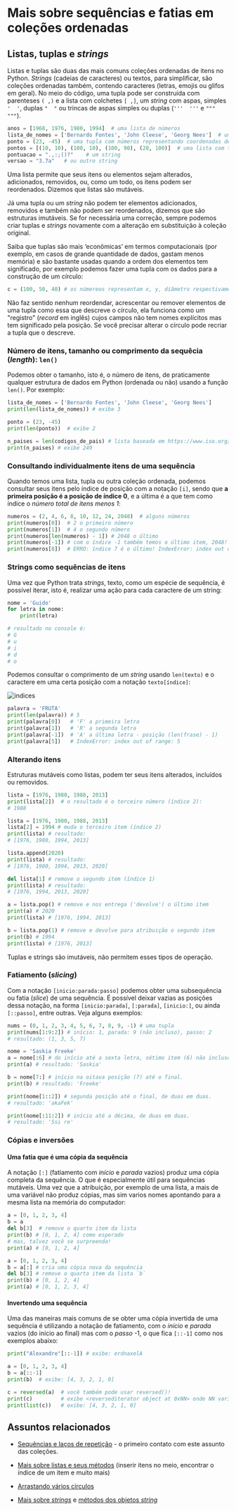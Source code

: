 # Mais sobre sequências e fatias em coleções ordenadas
## Listas, tuplas e *strings*
Listas e tuplas são duas das mais comuns coleções ordenadas de itens no Python. *Strings* (cadeias de caracteres) ou textos, para simplificar, são coleções ordenadas também, contendo caracteres (letras, emojis ou glifos em geral).  No meio do código, uma tupla pode ser construída com parenteses `( ,)` e a lista com colchetes `[ ,]`, um *string* com aspas, simples `'  '`,  duplas `"  "`  ou trincas de aspas simples ou duplas (`'''  '''` e `"""  """`).

```python
anos = [1968, 1976, 1980, 1994]  # uma lista de números
lista_de_nomes = ['Bernardo Fontes', 'John Cleese', 'Georg Nees']  # uma lista de strings
ponto = (23, -45)  # uma tupla com números representando coordenadas de um ponto
pontos = [(10, 10), (100, 10), (100, 90), (20, 100)]  # uma lista com tuplas de números dentro!
pontuacao = ".,:;()?"    # um string
versao = "3.7a"   # ou outro string
```

Uma lista permite que seus itens ou elementos sejam alterados, adicionados, removidos, ou, como um todo, os itens podem ser reordenados. Dizemos que listas são mutáveis. 

Já uma tupla ou um *string* não podem ter elementos adicionados, removidos e também não podem ser reordenados, dizemos que são estruturas imutáveis. Se for necessária uma correção, sempre podemos criar tuplas e *strings* novamente com a alteração em substituição à coleção original.

Saiba que tuplas são mais ‘econômicas’ em termos computacionais (por exemplo, em casos de grande quantidade de dados, gastam menos memória) e são bastante usadas quando a ordem dos elementos tem significado, por exemplo podemos fazer uma tupla com os dados para a construção de um círculo:

```python
c = (100, 50, 40) # os númereos representam x, y, diâmetro respectivamente
```
Não faz sentido nenhum reordendar, acrescentar ou remover elementos de uma tupla como essa que descreve o círculo, ela funciona como um "registro" (_record_ em inglês) cujos campos não tem nomes explícitos mas tem significado pela posição. Se você precisar alterar o círculo pode recriar a tupla que o descreve.

### Número de itens, tamanho ou comprimento da sequêcia (*length*): <code>len()</code>

Podemos obter o tamanho, isto é, o número de itens, de praticamente qualquer estrutura de dados em Python (ordenada ou não) usando a função `len()`. Por exemplo:

```python
lista_de_nomes = ['Bernardo Fontes', 'John Cleese', 'Georg Nees']
print(len(lista_de_nomes)) # exibe 3

ponto = (23, -45)
print(len(ponto))  # exibe 2

n_paises = len(codigos_de_pais) # lista baseada em https://www.iso.org/obp/ui/#search
print(n_paises) # exibe 249
```

### Consultando individualmente itens de uma sequência

Quando temos uma lista, tupla ou outra coleção ordenada, podemos consultar seus itens pelo índice de posição com a notação `[i]`, sendo que **a primeira posição é a posição de índice 0**, e a última é a que tem como índice o *número total de itens menos 1*:

```python
numeros = (2, 4, 6, 8, 10, 12, 24, 2048)  # alguns números
print(numeros[0])  # 2 o primeiro número
print(numeros[1])  # 4 o segundo número
print(numeros[len(numeros) - 1]) # 2048 o último
print(numeros[-1]) # com o índice -1 também temos o último item, 2048!
print(numeros[8])  # ERRO: índice 7 é o último! IndexError: index out of range: 8
```

### Strings como sequências de itens

Uma vez que Python trata *strings*, texto, como um espécie de sequência, é possível iterar, isto é, realizar uma ação para cada caractere de um string:

```python
nome = 'Guido'
for letra in nome:
    print(letra)

# resultado no console é:
# G  
# u
# i
# d
# o
```

Podemos consultar o comprimento de um *string* usando `len(texto)` e o caractere em uma certa posição com a notação `texto[índice]`:

![indices](assets/slices.png)

```python
palavra = 'FRUTA'
print(len(palavra)) # 5 
print(palavra[0])   # 'F' a primeira letra
print(palavra[1])   # 'R' a segunda letra
print(palavra[-1])  # 'A' a última letra - posição (len(frase) - 1)
print(palavra[5])   # IndexError: index out of range: 5
```

### Alterando itens

Estruturas mutáveis como listas, podem ter seus itens alterados, incluídos ou removidos.

```python
lista = [1976, 1980, 1988, 2013]
print(lista[2])  # o resultado é o terceiro número (índice 2):
# 1988

lista = [1976, 1980, 1988, 2013]
lista[2] = 1994 # muda o terceiro item (índice 2)
print(lista) # resultado:
# [1976, 1980, 1994, 2013]

lista.append(2020)
print(lista) # resultado:
# [1976, 1980, 1994, 2013, 2020]

del lista[1] # remove o segundo item (índice 1)
print(lista) # resultado:
# [1976, 1994, 2013, 2020]

a = lista.pop() # remove e nos entrega ('devolve') o último item
print(a) # 2020
print(lista) # [1976, 1994, 2013]

b = lista.pop(1) # remove e devolve para atribuição o segundo item
print(b) # 1994
print(lista) # [1976, 2013]
```

Tuplas e strings são imutáveis, não permitem esses tipos de operação.

### Fatiamento (*slicing*)

Com a notação `[inicio:parada:passo]` podemos obter uma subsequência ou fatia (*slice*) de uma sequência. É possível deixar vazias as posições dessa notação, na forma `[inicio:parada]`, `[:parada]`, `[inicio:]`, ou ainda `[::passo]`, entre outras. Veja alguns exemplos:

```python
nums = (0, 1, 2, 3, 4, 5, 6, 7, 8, 9, -1) # uma tupla
print(nums[1:9:2]) # início: 1, parada: 9 (não incluso), passo: 2
# resultado: (1, 3, 5, 7)

nome = 'Saskia Freeke'
a = nome[:6] # do início até a sexta letra, sétimo item (6) não incluso.
print(a) # resultado: 'Saskia'

b = nome[7:] # início na oitava posição (7) até o final.
print(b) # resultado: 'Freeke' 

print(nome[1::2]) # segunda posição até o final, de duas em duas.
# resultado: 'akaFek'

print(nome[:11:2]) # início até a décima, de duas em duas.
# resultado: 'Ssi re'
```

### Cópias e inversões

#### Uma fatia que é uma cópia da sequência

A notação `[:]` (fatiamento com *início* e *parada* vazios) produz uma cópia completa da sequência. O que é especialmente útil para sequências mutáveis. Uma vez que a atribuição, por exemplo de uma lista, a mais de uma variável não produz cópias, mas sim varios nomes apontando para a mesma lista na memória do computador:

```python
a = [0, 1, 2, 3, 4]
b = a   
del b[3]  # remove o quarto item da lista
print(b) # [0, 1, 2, 4] como esperado
# mas, talvez você se surpreenda!
print(a) # [0, 1, 2, 4]

a = [0, 1, 2, 3, 4]
b = a[:] # cria uma cópia nova da sequência
del b[3] # remove o quarto item da lista `b`
print(b) # [0, 1, 2, 4]
print(a) # [0, 1, 2, 3, 4]
```

#### Invertendo uma sequência

Uma das maneiras mais comuns de se obter uma cópia invertida de uma sequência é utilizando a notação de fatiamento, com o *início* e *parada* vazios (do início ao final) mas com o *passo* -1, o que fica `[::-1]` como nos exemplos abaixo:

```python
print("Alexandre"[::-1]) # exibe: erdnaxelA

a = [0, 1, 2, 3, 4]
b = a[::-1]
print(b)  # exibe: [4, 3, 2, 1, 0]

c = reversed(a)  # você também pode usar reversed()!
print(c)         # exibe <reversediterator object at 0xNN> onde NN varia
print(list(c))   # exibe: [4, 3, 2, 1, 0]
```

## Assuntos relacionados

- [Sequências e laços de repetição](lacos_py.md) - o primeiro contato com este assunto das coleções.

- [Mais sobre listas e seus métodos](list_methods.md) (inserir itens no meio, encontrar o índice de um item e muito mais)

- [Arrastando vários círculos](arrastando_circulos.md#arrastando-v%C3%A1rios-c%C3%ADrculos)

- [Mais sobre *strings*](strings_py.md) e [métodos dos objetos *string*](string_methods.md)
